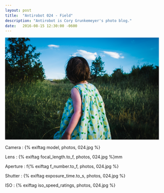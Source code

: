 ```yaml
---
layout: post
title:  "Antirobot 024 - Field"
description: "Antirobot is Cory Grunkemeyer's photo blog."
date:   2016-08-15 12:30:00 -0600
---
```


![024 - Field](/photos/024.jpg)

Camera
: {% exiftag model, photos, 024.jpg %}

Lens
: {% exiftag focal_length.to_f, photos, 024.jpg %}mm

Aperture
: f{% exiftag f_number.to_f, photos, 024.jpg %}

Shutter
: {% exiftag exposure_time.to_s, photos, 024.jpg %}

ISO
: {% exiftag iso_speed_ratings, photos, 024.jpg %}
